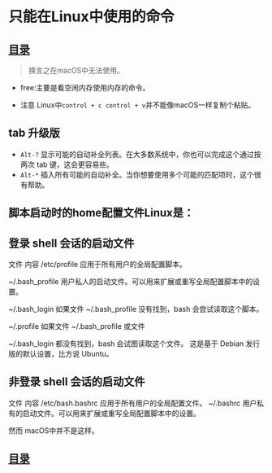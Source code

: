 # 只能在Linux中使用的命令

## [目录](./summary.md)

> 换言之在macOS中无法使用。

- free:主要是看空闲内存使用内存的命令。

- 注意 Linux中`control + c control + v`并不能像macOS一样复制个粘贴。

## tab 升级版
- `Alt-?`	显示可能的自动补全列表。在大多数系统中，你也可以完成这个通过按 两次 tab 键，这会更容易些。
- `Alt-*`	插入所有可能的自动补全。当你想要使用多个可能的匹配项时，这个很有帮助。

## 脚本启动时的home配置文件Linux是：


## 登录 shell 会话的启动文件
文件	内容
/etc/profile	应用于所有用户的全局配置脚本。

~/.bash_profile	用户私人的启动文件。可以用来扩展或重写全局配置脚本中的设置。

~/.bash_login	如果文件 ~/.bash_profile 没有找到，bash 会尝试读取这个脚本。

~/.profile	如果文件 ~/.bash_profile 或文件 

~/.bash_login 都没有找到，bash 会试图读取这个文件。 这是基于 Debian 发行版的默认设置，比方说 Ubuntu。

## 非登录 shell 会话的启动文件
文件	内容
/etc/bash.bashrc	应用于所有用户的全局配置文件。
~/.bashrc	用户私有的启动文件。可以用来扩展或重写全局配置脚本中的设置。


然而 macOS中并不是这样。
## [目录](./summary.md)
